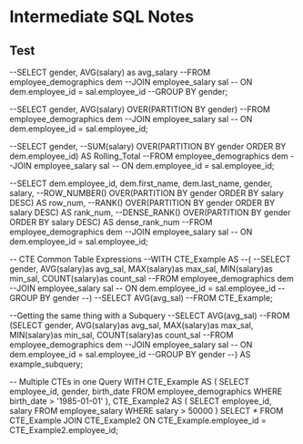 # Intermediate SQL Notes

## Test


--SELECT gender, AVG(salary) as avg_salary
--FROM employee_demographics dem
--JOIN employee_salary sal
--	ON dem.employee_id = sal.employee_id
--GROUP BY gender;


--SELECT gender, AVG(salary) OVER(PARTITION BY gender)
--FROM employee_demographics dem
--JOIN employee_salary sal
--	ON dem.employee_id = sal.employee_id;


--SELECT gender, 
--SUM(salary) OVER(PARTITION BY gender ORDER BY dem.employee_id) AS Rolling_Total
--FROM employee_demographics dem
--JOIN employee_salary sal
--	ON dem.employee_id = sal.employee_id;

--SELECT dem.employee_id, dem.first_name, dem.last_name, gender, salary,
--ROW_NUMBER() OVER(PARTITION BY gender ORDER BY salary DESC) AS row_num,
--RANK() OVER(PARTITION BY gender ORDER BY salary DESC) AS rank_num,
--DENSE_RANK() OVER(PARTITION BY gender ORDER BY salary DESC) AS dense_rank_num
--FROM employee_demographics dem
--JOIN employee_salary sal
--	ON dem.employee_id = sal.employee_id;

-- CTE Common Table Expressions
--WITH CTE_Example AS
--(
--SELECT gender, AVG(salary)as avg_sal, MAX(salary)as max_sal, MIN(salary)as min_sal, COUNT(salary)as count_sal
--FROM employee_demographics dem
--JOIN employee_salary sal
--	ON dem.employee_id = sal.employee_id
--GROUP BY gender
--)
--SELECT AVG(avg_sal)
--FROM CTE_Example;

--Getting the same thing with a Subquery
--SELECT AVG(avg_sal)
--FROM (SELECT gender, AVG(salary)as avg_sal, MAX(salary)as max_sal, MIN(salary)as min_sal, COUNT(salary)as count_sal
--FROM employee_demographics dem
--JOIN employee_salary sal
--	ON dem.employee_id = sal.employee_id
--GROUP BY gender
--) AS example_subquery;


-- Multiple CTEs in one Query
WITH CTE_Example AS
(
SELECT employee_id, gender, birth_date
FROM employee_demographics
WHERE birth_date > '1985-01-01'
),
CTE_Example2 AS
(
SELECT employee_id, salary
FROM employee_salary
WHERE salary > 50000
)
SELECT *
FROM CTE_Example
JOIN CTE_Example2
	ON CTE_Example.employee_id = CTE_Example2.employee_id;
